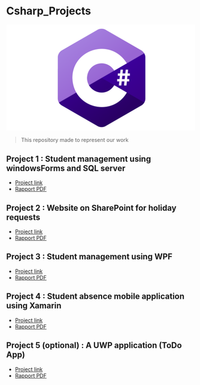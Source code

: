# Csharp_Projects

![C-Sharp](C-Sharp.png)
>This repository made to represent our work

## Project 1 : **Student management using windowsForms and SQL server**

* <a href="https://github.com/zirax007/WindowsForms" target="_blank">Project link</a>
* <a href="https://drive.google.com/file/d/1z2Aui4ZIg7xZwINENpr8FtOYltFpKsfz/view?usp=sharing" target="_blank">Rapport PDF</a>

## Project 2 : **Website on SharePoint for holiday requests**

* <a href="https://univcadiayyad.sharepoint.com/sites/ENSASEspacedepersonnels" target="_blank">Project link</a>
* <a href="https://drive.google.com/file/d/1LyaLej5IB4KZIOiD9NewnkUrV8cmc_sA/view?usp=sharing" target="_blank">Rapport PDF</a>

## Project 3 : **Student management using WPF**

* <a href="https://github.com/saadrds/StudentManagerWPF" target="_blank">Project link</a>
* <a href="https://drive.google.com/file/d/1yAudAeQODMtbitoKhkhxCga6oRIOJIhj/view?usp=sharing" target="_blank">Rapport PDF</a>

## Project 4 : **Student absence mobile application using Xamarin**

* <a href="https://github.com/zirax007/XamarinProjetct" target="_blank">Project link</a>
* <a href="https://drive.google.com/file/d/1Se9uTtD5zdxyWKKS3e2EK_6nobC7LpU8/view?usp=sharing" target="_blank">Rapport PDF</a>

## Project 5 (optional) : **A UWP application (ToDo App)**

* <a href="https://github.com/zirax007/UWP-ToDo" target="_blank">Project link</a>
* <a href="https://drive.google.com/file/d/1eIH-2XbngybtdfUw2mYfxgaevRBeO-LT/view?usp=sharing" target="_blank">Rapport PDF</a>
